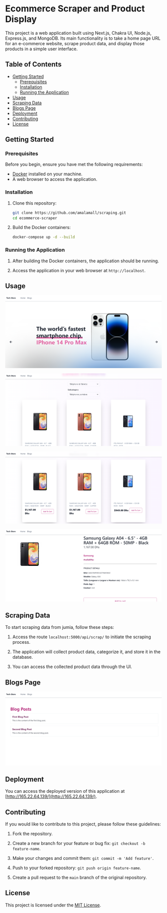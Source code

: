 # Ecommerce Scraper and Product Display

This project is a web application built using Next.js, Chakra UI, Node.js, Express.js, and MongoDB. Its main functionality is to take a home page URL for an e-commerce website, scrape product data, and display those products in a simple user interface.

## Table of Contents

- [Getting Started](#getting-started)
  - [Prerequisites](#prerequisites)
  - [Installation](#installation)
  - [Running the Application](#running-the-application)
- [Usage](#usage)
- [Scraping Data](#scraping-data)
- [Blogs Page](#blogs-page)
- [Deployment](#deployment)
- [Contributing](#contributing)
- [License](#license)

## Getting Started

### Prerequisites

Before you begin, ensure you have met the following requirements:

- [Docker](https://www.docker.com/) installed on your machine.
- A web browser to access the application.

### Installation

1. Clone this repository:

   ```bash
   git clone https://github.com/amalamall/scraping.git
   cd ecommerce-scraper
   ```

2. Build the Docker containers:

   ```bash
   docker-compose up -d --build
   ```

### Running the Application

1. After building the Docker containers, the application should be running.

2. Access the application in your web browser at `http://localhost`.

## Usage

![Screenshot](https://github.com/amalamall/scraping/blob/main/screenshots/Screenshot1.png)

![Screenshot](https://github.com/amalamall/scraping/blob/main/screenshots/Screenshot2.png)

![Screenshot](https://github.com/amalamall/scraping/blob/main/screenshots/Screenshot3.png)

![Screenshot](https://github.com/amalamall/scraping/blob/main/screenshots/Screenshot4.png)


## Scraping Data

To start scraping data from jumia, follow these steps:

1. Access the route `localhost:5000/api/scrap/` to initiate the scraping process.

2. The application will collect product data, categorize it, and store it in the database.

3. You can access the collected product data through the UI.

## Blogs Page

![Screenshot](https://github.com/amalamall/scraping/blob/main/screenshots/Screenshot5.png)

## Deployment

You can access the deployed version of this application at [http://165.22.64.139/](http://165.22.64.139/).

## Contributing

If you would like to contribute to this project, please follow these guidelines:

1. Fork the repository.

2. Create a new branch for your feature or bug fix: `git checkout -b feature-name`.

3. Make your changes and commit them: `git commit -m 'Add feature'`.

4. Push to your forked repository: `git push origin feature-name`.

5. Create a pull request to the `main` branch of the original repository.

## License

This project is licensed under the [MIT License](LICENSE.md).